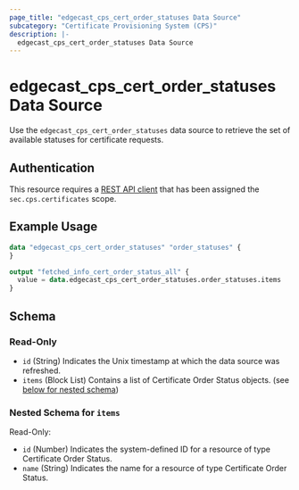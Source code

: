 ```yaml
---
page_title: "edgecast_cps_cert_order_statuses Data Source"
subcategory: "Certificate Provisioning System (CPS)"
description: |-
  edgecast_cps_cert_order_statuses Data Source
---
```


# edgecast_cps_cert_order_statuses Data Source

Use the `edgecast_cps_cert_order_statuses` data source to retrieve the set of available statuses for certificate requests.

## Authentication

This resource requires a [REST API client](../guides/authentication#rest-api-oauth-20-client-credentials) that has been assigned the `sec.cps.certificates` scope.

## Example Usage

```terraform
data "edgecast_cps_cert_order_statuses" "order_statuses" {
}

output "fetched_info_cert_order_status_all" {
  value = data.edgecast_cps_cert_order_statuses.order_statuses.items
}
```

<!-- schema generated by tfplugindocs -->
## Schema

### Read-Only

- `id` (String) Indicates the Unix timestamp at which the data source was refreshed.
- `items` (Block List) Contains a list of Certificate Order Status objects. (see [below for nested schema](#nestedblock--items))

<a id="nestedblock--items"></a>
### Nested Schema for `items`

Read-Only:

- `id` (Number) Indicates the system-defined ID for a resource of type Certificate Order Status.
- `name` (String) Indicates the name for a resource of type Certificate Order Status.
